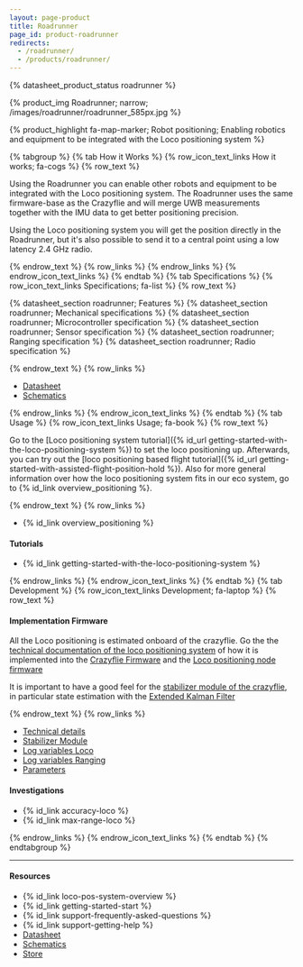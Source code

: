 ```yaml
---
layout: page-product
title: Roadrunner
page_id: product-roadrunner
redirects:
  - /roadrunner/
  - /products/roadrunner/
---
```


{% datasheet_product_status roadrunner %}

{% product_img Roadrunner; narrow;
/images/roadrunner/roadrunner_585px.jpg
%}

{% product_highlight
fa-map-marker;
Robot positioning;
Enabling robotics and equipment to be integrated with the Loco positioning system
%}

{% tabgroup %}
{% tab How it Works %}
{% row_icon_text_links How it works; fa-cogs %}
{% row_text %}

Using the Roadrunner you can enable other robots and equipment to be integrated
with the Loco positioning system. The Roadrunner uses the same firmware-base
as the Crazyflie and will merge UWB measurements together with the IMU data to
get better positioning precision.

Using the Loco positioning system you will get the position directly in the
Roadrunner, but it's also possible to send it to a central point using a low
latency 2.4 GHz radio.

{% endrow_text %}
{% row_links %}
{% endrow_links %}
{% endrow_icon_text_links %}
{% endtab %}
{% tab Specifications %}
{% row_icon_text_links Specifications; fa-list %}
{% row_text %}

{% datasheet_section roadrunner; Features %}
{% datasheet_section roadrunner; Mechanical specifications %}
{% datasheet_section roadrunner; Microcontroller specification %}
{% datasheet_section roadrunner; Sensor specification %}
{% datasheet_section roadrunner; Ranging specification %}
{% datasheet_section roadrunner; Radio specification %}

{% endrow_text %}
{% row_links %}

- [Datasheet](/documentation/hardware/roadrunner/roadrunner-datasheet.pdf)
- [Schematics](/documentation/hardware/roadrunner/roadrunner-revb.pdf)

{% endrow_links %}
{% endrow_icon_text_links %}
{% endtab %}
{% tab Usage %}
{% row_icon_text_links Usage; fa-book %}
{% row_text %}

Go to the [Loco positioning system tutorial]({% id_url getting-started-with-the-loco-positioning-system  %}) to set the loco positioning up. Afterwards, you can try out the [loco positioning based flight tutorial]({% id_url getting-started-with-assisted-flight-position-hold  %}). Also for more general information over how the loco positioning system fits in our eco system, go to {% id_link overview_positioning %}.

{% endrow_text %}
{% row_links %}
* {% id_link overview_positioning %}


#### Tutorials
* {% id_link getting-started-with-the-loco-positioning-system %}


{% endrow_links %}
{% endrow_icon_text_links %}
{% endtab %}
{% tab Development %}
{% row_icon_text_links Development;  fa-laptop %}
{% row_text %}

#### Implementation Firmware

All the Loco positioning is estimated onboard of the crazyflie. Go the the [technical documentation of the loco positioning system](/documentation/repository/lps-node-firmware/master/) of how it is implemented into the [Crazyflie Firmware](https://github.com/bitcraze/crazyflie-firmware) and the [Loco positioning node firmware](https://github.com/bitcraze/lps-node-firmware)

It is important to have a good feel for the [stabilizer module of the crazyflie](/documentation/repository/crazyflie-firmware/master/functional-areas/sensor-to-control/), in particular state estimation with the [Extended Kalman Filter](/documentation/repository/crazyflie-firmware/master/functional-areas/sensor-to-control/state_estimators/#extended-kalman-filter)

{% endrow_text %}
{% row_links %}

- [Technical details](/documentation/repository/lps-node-firmware/master/)
- [Stabilizer Module](/documentation/repository/crazyflie-firmware/master/functional-areas/sensor-to-control/)
- [Log variables Loco](/documentation/repository/crazyflie-firmware/master/api/logs/#loco)
- [Log variables Ranging](/documentation/repository/crazyflie-firmware/master/api/logs/#ranging)
- [Parameters](/documentation/repository/crazyflie-firmware/master/api/params/#loco)

#### Investigations
* {% id_link accuracy-loco %}
* {% id_link max-range-loco %}

{% endrow_links %}
{% endrow_icon_text_links %}
{% endtab %}
{% endtabgroup %}



---

#### Resources

- {% id_link loco-pos-system-overview %}
- {% id_link getting-started-start %}
- {% id_link support-frequently-asked-questions %}
- {% id_link support-getting-help %}
- [Datasheet](/documentation/hardware/roadrunner/roadrunner-datasheet.pdf)
- [Schematics](/documentation/hardware/roadrunner/roadrunner-revb.pdf)
- [Store](https://store.bitcraze.io/collections/positioning/products/roadrunner)
